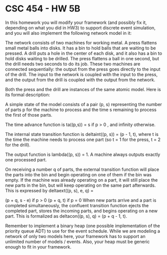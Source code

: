 # CSC 454 - HW 5B

In this homework you will modify your framework (and possibly fix it, depending on what you did in HW3) to support discrete event simulation, and you will also implement the following network model in it:

The network consists of two machines for working metal. A press flattens small metal balls into disks. It has a bin to hold balls that are waiting to be pressed. A drill puts a hole in the center of each disk, and it also has a bin to hold disks waiting to be drilled. The press flattens a ball in one second, but the drill needs two seconds to do its job. These two machines are connected sequentially: the output from the press goes directly to the input of the drill. The input to the network is coupled with the input to the press, and the output from the drill is coupled with the output from the network.

Both the press and the drill are instances of the same atomic model. Here is its formal description:

A simple state of the model consists of a pair (p, s) representing the number of parts p for the machine to process and the time s remaining to process the first of those parts.

The time advance function is ta((p,s)) = s if p > 0 , and infinity otherwise.

The internal state transition function is deltaint((p, s)) = (p - 1, t), where t is the time the machine needs to process one part (so t = 1 for the press, t = 2 for the drill).

The output function is lambda((p, s)) = 1. A machine always outputs exactly one processed part.

On receiving a number q of parts, the external transition function will place the parts into the bin and begin operating on one of them if the bin was empty. If the machine was already operating on a part, it will still place the new parts in the bin, but will keep operating on the same part afterwards. This is expressed by deltaext((p, s), e, q) =

(p + q, s - e) if p > 0
(p + q, t) if p = 0
When new parts arrive and a part is completed simultaneously, the confluent transition function ejects the completed part, stores the incoming parts, and begins operating on a new part. This is formalized as deltacon((p, s), q) = (p + q - 1, t).

Remember to implement a binary heap (one possible implementation of the priority queue ADT) to use for the event schedule. While we are modeling a network of only two models here, your framework has to support an unlimited number of models / events. Also, your heap must be generic enough to fit in your framework.
